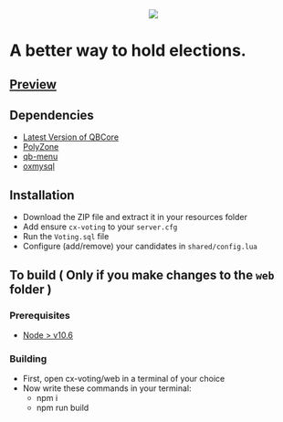 <div align="center">
    <img src="https://i.ibb.co/23KyxTn/votingbanner.png">
</div>

# A better way to hold elections.

## [Preview](https://youtu.be/ooFx5rXbvbs)

## Dependencies
* [Latest Version of QBCore](https://github.com/qbcore-framework)
* [PolyZone](https://github.com/mkafrin/PolyZone)
* [qb-menu](https://github.com/qbcore-framework/qb-menu)
* [oxmysql](https://github.com/overextended/oxmysql)

## Installation
* Download the ZIP file and extract it in your resources folder
* Add ensure `cx-voting` to your `server.cfg`
* Run the `Voting.sql` file
* Configure (add/remove) your candidates in `shared/config.lua`

## To build ( Only if you make changes to the `web` folder )
### Prerequisites
* [Node > v10.6](https://nodejs.org/en/)

### Building
* First, open cx-voting/web in a terminal of your choice
* Now write these commands in your terminal: 
    * npm i
    * npm run build
